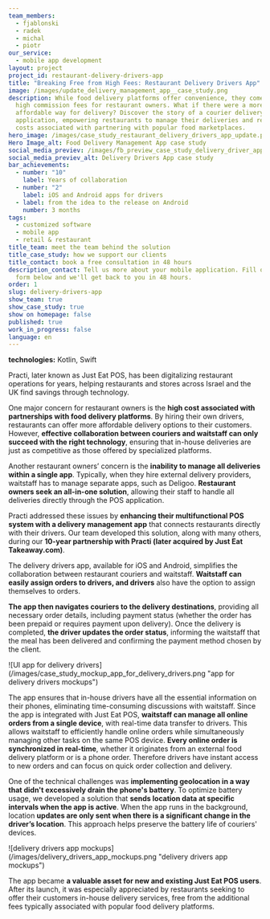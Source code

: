 ```yaml
---
team_members:
  - fjablonski
  - radek
  - michal
  - piotr
our_service:
  - mobile app development
layout: project
project_id: restaurant-delivery-drivers-app
title: "Breaking Free from High Fees: Restaurant Delivery Drivers App"
image: /images/update_delivery_management_app__case_study.png
description: While food delivery platforms offer convenience, they come with
  high commission fees for restaurant owners. What if there were a more
  affordable way for delivery? Discover the story of a courier delivery
  application, empowering restaurants to manage their deliveries and reduce the
  costs associated with partnering with popular food marketplaces.
hero_image: /images/case_study_restaurant_delivery_drivers_app_update.png
Hero Image_alt: Food Delivery Management App case study
social_media_previev: /images/fb_preview_case_study_delivery_driver_app.png
social_media_previev_alt: Delivery Drivers App case study
bar_achievements:
  - number: "10"
    label: Years of collaboration
  - number: "2"
    label: iOS and Android apps for drivers
  - label: from the idea to the release on Android
    number: 3 months
tags:
  - customized software
  - mobile app
  - retail & restaurant
title_team: meet the team behind the solution
title_case_study: how we support our clients
title_contact: book a free consultation in 48 hours
description_contact: Tell us more about your mobile application. Fill out the
  form below and we'll get back to you in 48 hours.
order: 1
slug: delivery-drivers-app
show_team: true
show_case_study: true
show on homepage: false
published: true
work_in_progress: false
language: en
---
```

<TitleWithIcon sectionTitle="technologies" titleIcon="/images/skills.svg" titleIconAlt="technologies" />

<Gallery images='[{"src":"/images/kotlin_new_stack_logo.svg","alt":"Kotlin"},{"src":"/images/android_stack_logo.svg","alt":"Android"},{"src":"/images/swift_icon_stack.svg","alt":"Swift"}]' />

**technologies:** Kotlin, Swift

<TitleWithIcon sectionTitle="the problem: high costs associated with food delivery platform partnerships" titleIcon="/images/icon_title_about.svg" titleIconAlt="problem" />

Practi, later known as Just Eat POS, has been digitalizing restaurant operations for years, helping restaurants and stores across Israel and the UK find savings through technology.

One major concern for restaurant owners is the **high cost associated with partnerships with food delivery platforms**. By hiring their own drivers, restaurants can offer more affordable delivery options to their customers. However, **effective collaboration between couriers and waitstaff can only succeed with the right technology**, ensuring that in-house deliveries are just as competitive as those offered by specialized platforms.

Another restaurant owners’ concern is the **inability to manage all deliveries within a single app**. Typically, when they hire external delivery providers, waitstaff has to manage separate apps, such as Deligoo. **Restaurant owners seek an all-in-one solution**, allowing their staff to handle all deliveries directly through the POS application.

Practi addressed these issues by **enhancing their multifunctional POS system with a delivery management app** that connects restaurants directly with their drivers. Our team developed this solution, along with many others, during our **10-year partnership with Practi (later acquired by Just Eat Takeaway.com)**.

<TitleWithIcon sectionTitle="the solution: a delivery management system for internal restaurant use" titleIcon="/images/flag.png" titleIconAlt="the solution:" />

The delivery drivers app, available for iOS and Android, simplifies the collaboration between restaurant couriers and waitstaff. **Waitstaff can easily assign orders to drivers, and drivers** also have the option to assign themselves to orders. 

**The app then navigates couriers to the delivery destinations**, providing all necessary order details, including payment status (whether the order has been prepaid or requires payment upon delivery). Once the delivery is completed, **the driver updates the order status**, informing the waitstaff that the meal has been delivered and confirming the payment method chosen by the client.

<div className="image">![UI app for delivery drivers](/images/case_study_mockup_app_for_delivery_drivers.png "app for delivery drivers mockups")</div>

The app ensures that in-house drivers have all the essential information on their phones, eliminating time-consuming discussions with waitstaff. Since the app is integrated with Just Eat POS, **waitstaff can manage all online orders from a single device**, with real-time data transfer to drivers. This allows waitstaff to efficiently handle online orders while simultaneously managing other tasks on the same POS device. **Every online order is synchronized in real-time**, whether it originates from an external food delivery platform or is a phone order. Therefore drivers have instant access to new orders and can focus on quick order collection and delivery.

<TitleWithIcon sectionTitle="challenges: simple and effective UI in stressful situations and immense responsibility" titleIcon="/images/gearwheel.svg" titleIconAlt="challenge" />

One of the technical challenges was **implementing geolocation in a way that didn't excessively drain the phone's battery**. To optimize battery usage, we developed a solution that **sends location data at specific intervals when the app is active**. When the app runs in the background, location **updates are only sent when there is a significant change in the driver’s location**. This approach helps preserve the battery life of couriers' devices.

<div className="image">![delivery drivers app mockups](/images/delivery_drivers_app_mockups.png "delivery drivers app mockups")</div>

<TitleWithIcon sectionTitle="the results: restaurants less dependent on external food delivery providers" titleIcon="/images/icon_result_svg.svg" titleIconAlt="the results of the collaboration" />

The app became **a valuable asset for new and existing Just Eat POS users**. After its launch, it was especially appreciated by restaurants seeking to offer their customers in-house delivery services, free from the additional fees typically associated with popular food delivery platforms.